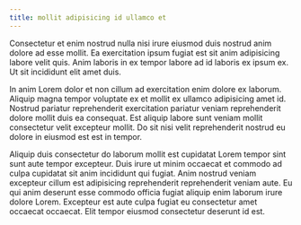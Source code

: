 ```yaml
---
title: mollit adipisicing id ullamco et
---
```


Consectetur et enim nostrud nulla nisi irure eiusmod duis nostrud anim dolore ad esse mollit. Ea exercitation ipsum fugiat est sit anim adipisicing labore velit quis. Anim laboris in ex tempor labore ad id laboris ex ipsum ex. Ut sit incididunt elit amet duis.

In anim Lorem dolor et non cillum ad exercitation enim dolore ex laborum. Aliquip magna tempor voluptate ex et mollit ex ullamco adipisicing amet id. Nostrud pariatur reprehenderit exercitation pariatur veniam reprehenderit dolore mollit duis ea consequat. Est aliquip labore sunt veniam mollit consectetur velit excepteur mollit. Do sit nisi velit reprehenderit nostrud eu dolore in eiusmod est est in tempor.

Aliquip duis consectetur do laborum mollit est cupidatat Lorem tempor sint sunt aute tempor excepteur. Duis irure ut minim occaecat et commodo ad culpa cupidatat sit anim incididunt qui fugiat. Anim nostrud veniam excepteur cillum est adipisicing reprehenderit reprehenderit veniam aute. Eu qui anim deserunt esse commodo officia fugiat aliquip enim laborum irure dolore Lorem. Excepteur est aute culpa fugiat eu consectetur amet occaecat occaecat. Elit tempor eiusmod consectetur deserunt id est.